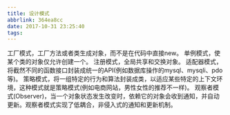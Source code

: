 ```yaml
---
title: 设计模式
abbrlink: 364ea8cc
date: 2017-10-31 23:25:40
tags:
---
```

工厂模式，工厂方法或者类生成对象，而不是在代码中直接new。
单例模式，使某个类的对象仅允许创建一个。
注册模式，全局共享和交换对象。
适配器模式，将截然不同的函数接口封装成统一的API(例如数据库操作的mysql、mysqli、pdo等)。
策略模式，将一组特定的行为和算法封装成类，以适应某些特定的上下文环境，这种模式就是策略模式(例如电商网站，男性女性的推荐不一样)。
观察者模式(Observer)，当一个对象状态发生改变时，依赖它的对象会收到通知，并自动更新。观察者模式实现了低耦合，非侵入式的通知和更新机制。